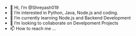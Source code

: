 - 👋 Hi, I’m @Shreyash019
- 👀 I’m interested in Python, Java, Node.js and coding.
- 🌱 I’m currently learning Node.js and Backend Development
- 💞️ I’m looking to collaborate on Develpoment Projects
- 📫 How to reach me ...

<!---
Shreyash019/Shreyash019 is a ✨ special ✨ repository because its `README.md` (this file) appears on your GitHub profile.
You can click the Preview link to take a look at your changes.
--->
